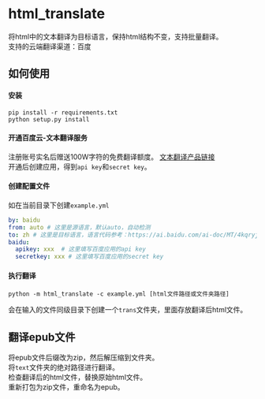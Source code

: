 # html_translate
将html中的文本翻译为目标语言，保持html结构不变，支持批量翻译。  
支持的云端翻译渠道：百度  

## 如何使用
#### 安装
```shell
pip install -r requirements.txt
python setup.py install
```
#### 开通百度云-文本翻译服务
注册账号实名后赠送100W字符的免费翻译额度。
[文本翻译产品链接](https://cloud.baidu.com/product/mt/text_trans)  
开通后创建应用，得到`api key`和`secret key`。
#### 创建配置文件
如在当前目录下创建`example.yml`
```yaml
by: baidu
from: auto # 这里是源语言，默认auto，自动检测
to: zh # 这里是目标语言，语言代码参考：https://ai.baidu.com/ai-doc/MT/4kqryjku9
baidu:
  apikey: xxx  # 这里填写百度应用的api key
  secretkey: xxx # 这里填写百度应用的secret key
```
#### 执行翻译
```shell
python -m html_translate -c example.yml [html文件路径或文件夹路径]
```
会在输入的文件同级目录下创建一个`trans`文件夹，里面存放翻译后html文件。
## 翻译epub文件
将epub文件后缀改为zip，然后解压缩到文件夹。  
将`text`文件夹的绝对路径进行翻译。  
检查翻译后的html文件，替换原始html文件。  
重新打包为zip文件，重命名为epub。  
